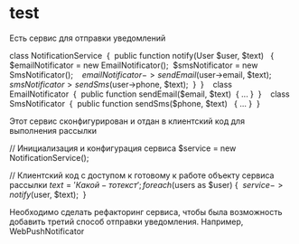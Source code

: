 # test

Есть сервис для отправки уведомлений 
 
class NotificationService 
{ 
   public function notify(User $user, $text)  
   { 
       $emailNotificator = new EmailNotificator(); 
       $smsNotificator = new SmsNotificator(); 
 
       $emailNotificator->sendEmail($user->email, $text); 
       $smsNotificator>sendSms($user->phone, $text); 
   } 
} 
 
class EmailNotificator 
{ 
   public function sendEmail($email, $text) 
   { ... } 
} 
 
class SmsNotificator 
{ 
   public function sendSms($phone, $text)  
   { ... } 
} 
 
Этот сервис сконфигурирован и отдан в клиентский код для выполнения рассылки 
 
// Инициализация и конфигурация сервиса 
$service = new NotificationService(); 
 
// Клиентский код с доступом к готовому к работе объекту сервиса рассылки 
$text = 'Какой-то текст'; 
 
foreach ($users as $user) { 
   $service->notify($user, $text); 
} 
 
 
Необходимо сделать рефакторинг сервиса, чтобы была возможность добавить третий способ отправки 
уведомления. Например, WebPushNotificator 

